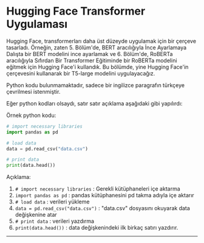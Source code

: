 # Hugging Face Transformer Uygulaması

Hugging Face, transformerları daha üst düzeyde uygulamak için bir çerçeve tasarladı. Örneğin, zaten 5. Bölüm'de, BERT aracılığıyla İnce Ayarlamaya Dalışta bir BERT modelini ince ayarlamak ve 6. Bölüm'de, RoBERTa aracılığıyla Sıfırdan Bir Transformer Eğitiminde bir RoBERTa modelini eğitmek için Hugging Face'i kullandık. Bu bölümde, yine Hugging Face'in çerçevesini kullanarak bir T5-large modelini uygulayacağız.

Python kodu bulunmamaktadır, sadece bir ingilizce paragrafın türkçeye çevrilmesi istenmiştir. 

Eğer python kodları olsaydı, satır satır açıklama aşağıdaki gibi yapılırdı:

Örnek python kodu:
```python
# import necessary libraries
import pandas as pd

# load data
data = pd.read_csv("data.csv")

# print data
print(data.head())
```
Açıklama:
1. `# import necessary libraries` : Gerekli kütüphaneleri içe aktarma
2. `import pandas as pd` : pandas kütüphanesini pd takma adıyla içe aktarır
3. `# load data` : verileri yükleme
4. `data = pd.read_csv("data.csv")` : "data.csv" dosyasını okuyarak data değişkenine atar
5. `# print data` : verileri yazdırma
6. `print(data.head())` : data değişkenindeki ilk birkaç satırı yazdırır.

---

